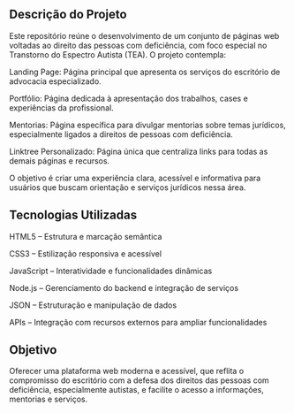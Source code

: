 <h2>Descrição do Projeto</h2>

Este repositório reúne o desenvolvimento de um conjunto de páginas web voltadas ao direito das pessoas com deficiência, com foco especial no Transtorno do Espectro Autista (TEA). O projeto contempla:

Landing Page: Página principal que apresenta os serviços do escritório de advocacia especializado.

Portfólio: Página dedicada à apresentação dos trabalhos, cases e experiências da profissional.

Mentorias: Página específica para divulgar mentorias sobre temas jurídicos, especialmente ligados a direitos de pessoas com deficiência.

Linktree Personalizado: Página única que centraliza links para todas as demais páginas e recursos.

O objetivo é criar uma experiência clara, acessível e informativa para usuários que buscam orientação e serviços jurídicos nessa área.

 <h2>Tecnologias Utilizadas</h2>

HTML5 – Estrutura e marcação semântica

CSS3 – Estilização responsiva e acessível

JavaScript – Interatividade e funcionalidades dinâmicas

Node.js – Gerenciamento do backend e integração de serviços

JSON – Estruturação e manipulação de dados

APIs – Integração com recursos externos para ampliar funcionalidades

<h2>Objetivo</h2>

Oferecer uma plataforma web moderna e acessível, que reflita o compromisso do escritório com a defesa dos direitos das pessoas com deficiência, especialmente autistas, e facilite o acesso a informações, mentorias e serviços.
